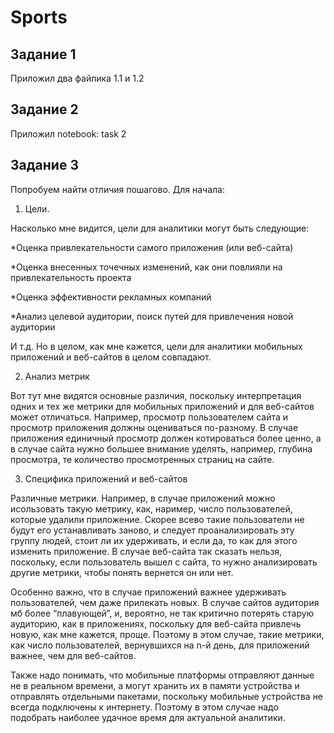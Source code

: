 # Sports

## Задание 1
                 
Приложил два файлика 1.1 и 1.2 


## Задание 2

Приложил notebook: task 2

## Задание 3

Попробуем найти отличия пошагово. Для начала:
  1.	Цели.

Насколько мне видится, цели для аналитики могут быть следующие:

 *Оценка привлекательности самого приложения (или веб-сайта)

 *Оценка внесенных точечных изменений, как они повлияли на привлекательность проекта

 *Оценка эффективности рекламных компаний

 *Анализ целевой аудитории, поиск путей для привлечения новой аудитории

  И т.д. Но в целом, как мне кажется, цели для аналитики мобильных приложений и веб-сайтов в целом совпадают.



  2.	Анализ метрик

Вот тут мне видятся основные различия, поскольку интерпретация одних и тех же метрики для мобильных приложений и для веб-сайтов может отличаться. 
Например, просмотр пользователем сайта и просмотр приложения должны оцениваться по-разному. В случае приложения единичный просмотр должен котироваться более ценно, а в случае сайта нужно большее внимание уделять, например, глубина просмотра, те количество просмотренных страниц на сайте. 



  3.	Специфика приложений и веб-сайтов 

Различные метрики. Например, в случае приложений можно исользовать такую метрику, как, наример, число пользователей, которые удалили приложение. Скорее всево такие пользователи не будут его устанавливать заново, и следует проанализировать эту группу людей, стоит ли их удерживать, и если да, то как для этого изменить приложение. В случае веб-сайта так сказать нельзя, поскольку, если пользователь вышел с сайта, то нужно анализировать другие метрики, чтобы понять вернется он или нет. 

   Особенно важно, что в случае приложений важнее удерживать пользователей, чем даже прилекать новых. В случае сайтов аудитория мб более “плавующей”, и, вероятно, не так критично потерять старую аудиторию, как в приложениях, поскольку для веб-сайта привлечь новую, как мне кажется, проще. Поэтому в этом случае, такие метрики, как число пользователей, вернувшихся на n-й день, для приложений важнее, чем для веб-сайтов.  
   
   Также надо понимать, что мобильные платформы отправляют данные не в реальном времени, а могут хранить их в памяти устройства и отправлять отдельными пакетами, поскольку мобильные устройства не всегда подключены к интернету. Поэтому в этом случае надо подобрать наиболее удачное время для актуальной аналитики.

